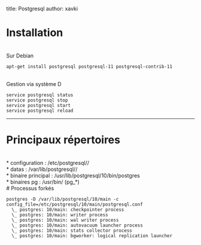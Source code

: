 title: Postgresql
author: xavki


# Installation


<br>
Sur Debian

```
apt-get install postgresql postgresql-11 postgresql-contrib-11
```



<br>
Gestion via système D

```
service postgresql status
service postgresql stop
service postgresql start
service postgresql reload
```

-------------------------------------------------------------------


# Principaux répertoires

<br>
* configuration : /etc/postgresql/<version>/<clusterpg>

<br>
* datas : /var/lib/postgresql/<version>/<clusterpg> 

<br>
* binaire principal : /usr/lib/postgresql/10/bin/postgres

<br>
* binaires pg : /usr/bin/ (pg_*)


<br>
# Processus forkés


```
postgres -D /var/lib/postgresql/10/main -c config_file=/etc/postgresql/10/main/postgresql.conf
  \_ postgres: 10/main: checkpointer process   
  \_ postgres: 10/main: writer process   
  \_ postgres: 10/main: wal writer process   
  \_ postgres: 10/main: autovacuum launcher process   
  \_ postgres: 10/main: stats collector process   
  \_ postgres: 10/main: bgworker: logical replication launcher 
```

